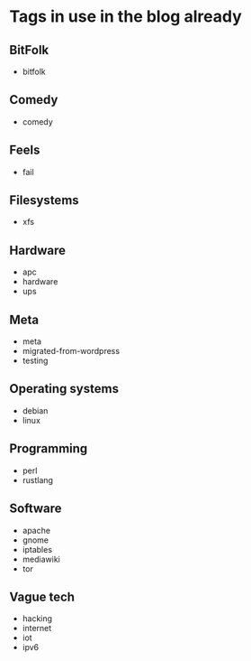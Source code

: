 # Tags in use in the blog already

## BitFolk
- bitfolk

## Comedy
- comedy

## Feels
- fail

## Filesystems
- xfs

## Hardware
- apc
- hardware
- ups

## Meta
- meta
- migrated-from-wordpress
- testing

## Operating systems
- debian
- linux

## Programming
- perl
- rustlang

## Software
- apache
- gnome
- iptables
- mediawiki
- tor

## Vague tech
- hacking
- internet
- iot
- ipv6
